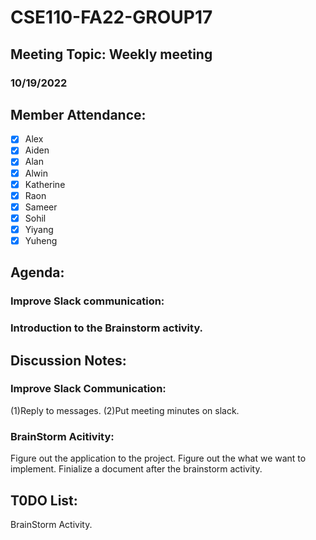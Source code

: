 
# CSE110-FA22-GROUP17
## Meeting Topic: Weekly meeting
### 10/19/2022 

## Member Attendance:
- [x] Alex
- [x] Aiden
- [x] Alan
- [x] Alwin
- [x] Katherine
- [x] Raon
- [x] Sameer
- [x] Sohil
- [x] Yiyang
- [x] Yuheng

## Agenda:
  ### Improve Slack communication:
  ### Introduction to the Brainstorm activity.

## Discussion Notes: 
  ### Improve Slack Communication:
  (1)Reply to messages.
  (2)Put meeting minutes on slack.
  
  ### BrainStorm Acitivity:
  Figure out the application to the project.
  Figure out the what we want to implement.
  Finialize a document after the brainstorm activity.

## T0DO List:
  BrainStorm Activity.
